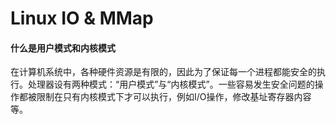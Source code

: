 
# Linux IO & MMap

#### 什么是用户模式和内核模式

  在计算机系统中，各种硬件资源是有限的，因此为了保证每一个进程都能安全的执行。处理器设有两种模式：“用户模式”与“内核模式”。一些容易发生安全问题的操作都被限制在只有内核模式下才可以执行，例如I/O操作，修改基址寄存器内容等。


